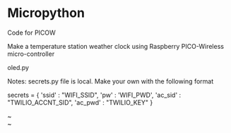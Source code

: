 # Micropython

Code for PICOW

Make a temperature station weather clock using Raspberry PICO-Wireless micro-controller

oled.py


Notes:
secrets.py file is local. Make your own with the following format



secrets = {
    'ssid'   : "WIFI_SSID",
    'pw'     : 'WIFI_PWD',
    'ac_sid' : "TWILIO_ACCNT_SID",
    'ac_pwd' : "TWILIO_KEY"
    }

~                                                                                                                           
~                
